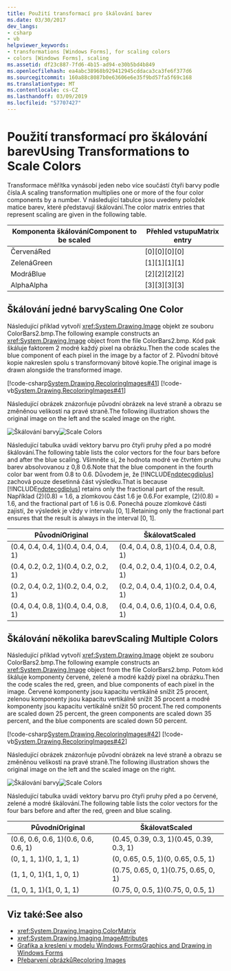 ```yaml
---
title: Použití transformací pro škálování barev
ms.date: 03/30/2017
dev_langs:
- csharp
- vb
helpviewer_keywords:
- transformations [Windows Forms], for scaling colors
- colors [Windows Forms], scaling
ms.assetid: df23c887-7fd6-4b15-ad94-e30b5bd4b849
ms.openlocfilehash: ea4abc38968b929412945cddaca3ca3fe6f377d6
ms.sourcegitcommit: 160a88c8087b0e63606e6e35f9bd57fa5f69c168
ms.translationtype: MT
ms.contentlocale: cs-CZ
ms.lasthandoff: 03/09/2019
ms.locfileid: "57707427"
---
```

# <a name="using-transformations-to-scale-colors"></a><span data-ttu-id="ae993-102">Použití transformací pro škálování barev</span><span class="sxs-lookup"><span data-stu-id="ae993-102">Using Transformations to Scale Colors</span></span>
<span data-ttu-id="ae993-103">Transformace měřítka vynásobí jeden nebo více součástí čtyři barvy podle čísla.</span><span class="sxs-lookup"><span data-stu-id="ae993-103">A scaling transformation multiplies one or more of the four color components by a number.</span></span> <span data-ttu-id="ae993-104">V následující tabulce jsou uvedeny položek matice barev, které představují škálování.</span><span class="sxs-lookup"><span data-stu-id="ae993-104">The color matrix entries that represent scaling are given in the following table.</span></span>  
  
|<span data-ttu-id="ae993-105">Komponenta škálování</span><span class="sxs-lookup"><span data-stu-id="ae993-105">Component to be scaled</span></span>|<span data-ttu-id="ae993-106">Přehled vstupu</span><span class="sxs-lookup"><span data-stu-id="ae993-106">Matrix entry</span></span>|  
|----------------------------|------------------|  
|<span data-ttu-id="ae993-107">Červená</span><span class="sxs-lookup"><span data-stu-id="ae993-107">Red</span></span>|<span data-ttu-id="ae993-108">[0][0]</span><span class="sxs-lookup"><span data-stu-id="ae993-108">[0][0]</span></span>|  
|<span data-ttu-id="ae993-109">Zelená</span><span class="sxs-lookup"><span data-stu-id="ae993-109">Green</span></span>|<span data-ttu-id="ae993-110">[1][1]</span><span class="sxs-lookup"><span data-stu-id="ae993-110">[1][1]</span></span>|  
|<span data-ttu-id="ae993-111">Modrá</span><span class="sxs-lookup"><span data-stu-id="ae993-111">Blue</span></span>|<span data-ttu-id="ae993-112">[2][2]</span><span class="sxs-lookup"><span data-stu-id="ae993-112">[2][2]</span></span>|  
|<span data-ttu-id="ae993-113">Alpha</span><span class="sxs-lookup"><span data-stu-id="ae993-113">Alpha</span></span>|<span data-ttu-id="ae993-114">[3][3]</span><span class="sxs-lookup"><span data-stu-id="ae993-114">[3][3]</span></span>|  
  
## <a name="scaling-one-color"></a><span data-ttu-id="ae993-115">Škálování jedné barvy</span><span class="sxs-lookup"><span data-stu-id="ae993-115">Scaling One Color</span></span>  
 <span data-ttu-id="ae993-116">Následující příklad vytvoří <xref:System.Drawing.Image> objekt ze souboru ColorBars2.bmp.</span><span class="sxs-lookup"><span data-stu-id="ae993-116">The following example constructs an <xref:System.Drawing.Image> object from the file ColorBars2.bmp.</span></span> <span data-ttu-id="ae993-117">Kód pak škáluje faktorem 2 modré každý pixel na obrázku.</span><span class="sxs-lookup"><span data-stu-id="ae993-117">Then the code scales the blue component of each pixel in the image by a factor of 2.</span></span> <span data-ttu-id="ae993-118">Původní bitové kopie nakreslen spolu s transformovaný bitové kopie.</span><span class="sxs-lookup"><span data-stu-id="ae993-118">The original image is drawn alongside the transformed image.</span></span>  
  
 [!code-csharp[System.Drawing.RecoloringImages#41](~/samples/snippets/csharp/VS_Snippets_Winforms/System.Drawing.RecoloringImages/CS/Class1.cs#41)]
 [!code-vb[System.Drawing.RecoloringImages#41](~/samples/snippets/visualbasic/VS_Snippets_Winforms/System.Drawing.RecoloringImages/VB/Class1.vb#41)]  
  
 <span data-ttu-id="ae993-119">Následující obrázek znázorňuje původní obrázek na levé straně a obrazu se změněnou velikostí na pravé straně.</span><span class="sxs-lookup"><span data-stu-id="ae993-119">The following illustration shows the original image on the left and the scaled image on the right.</span></span>  
  
 <span data-ttu-id="ae993-120">![Škálování barvy](./media/colortrans3.png "colortrans3")</span><span class="sxs-lookup"><span data-stu-id="ae993-120">![Scale Colors](./media/colortrans3.png "colortrans3")</span></span>  
  
 <span data-ttu-id="ae993-121">Následující tabulka uvádí vektory barvu pro čtyři pruhy před a po modré škálování.</span><span class="sxs-lookup"><span data-stu-id="ae993-121">The following table lists the color vectors for the four bars before and after the blue scaling.</span></span> <span data-ttu-id="ae993-122">Všimněte si, že hodnota modré ve čtvrtém pruhu barev absolvovanou z 0,8 0.6.</span><span class="sxs-lookup"><span data-stu-id="ae993-122">Note that the blue component in the fourth color bar went from 0.8 to 0.6.</span></span> <span data-ttu-id="ae993-123">Důvodem je, že [!INCLUDE[ndptecgdiplus](../../../../includes/ndptecgdiplus-md.md)] zachová pouze desetinná část výsledku.</span><span class="sxs-lookup"><span data-stu-id="ae993-123">That is because [!INCLUDE[ndptecgdiplus](../../../../includes/ndptecgdiplus-md.md)] retains only the fractional part of the result.</span></span> <span data-ttu-id="ae993-124">Například (2)(0.8) = 1.6, a zlomkovou část 1.6 je 0.6.</span><span class="sxs-lookup"><span data-stu-id="ae993-124">For example, (2)(0.8) = 1.6, and the fractional part of 1.6 is 0.6.</span></span> <span data-ttu-id="ae993-125">Ponechá pouze zlomkové části zajistí, že výsledek je vždy v intervalu [0, 1].</span><span class="sxs-lookup"><span data-stu-id="ae993-125">Retaining only the fractional part ensures that the result is always in the interval [0, 1].</span></span>  
  
|<span data-ttu-id="ae993-126">Původní</span><span class="sxs-lookup"><span data-stu-id="ae993-126">Original</span></span>|<span data-ttu-id="ae993-127">Škálovat</span><span class="sxs-lookup"><span data-stu-id="ae993-127">Scaled</span></span>|  
|--------------|------------|  
|<span data-ttu-id="ae993-128">(0.4, 0.4, 0.4, 1)</span><span class="sxs-lookup"><span data-stu-id="ae993-128">(0.4, 0.4, 0.4, 1)</span></span>|<span data-ttu-id="ae993-129">(0.4, 0.4, 0.8, 1)</span><span class="sxs-lookup"><span data-stu-id="ae993-129">(0.4, 0.4, 0.8, 1)</span></span>|  
|<span data-ttu-id="ae993-130">(0.4, 0.2, 0.2, 1)</span><span class="sxs-lookup"><span data-stu-id="ae993-130">(0.4, 0.2, 0.2, 1)</span></span>|<span data-ttu-id="ae993-131">(0.4, 0.2, 0.4, 1)</span><span class="sxs-lookup"><span data-stu-id="ae993-131">(0.4, 0.2, 0.4, 1)</span></span>|  
|<span data-ttu-id="ae993-132">(0.2, 0.4, 0.2, 1)</span><span class="sxs-lookup"><span data-stu-id="ae993-132">(0.2, 0.4, 0.2, 1)</span></span>|<span data-ttu-id="ae993-133">(0.2, 0.4, 0.4, 1)</span><span class="sxs-lookup"><span data-stu-id="ae993-133">(0.2, 0.4, 0.4, 1)</span></span>|  
|<span data-ttu-id="ae993-134">(0.4, 0.4, 0.8, 1)</span><span class="sxs-lookup"><span data-stu-id="ae993-134">(0.4, 0.4, 0.8, 1)</span></span>|<span data-ttu-id="ae993-135">(0.4, 0.4, 0.6, 1)</span><span class="sxs-lookup"><span data-stu-id="ae993-135">(0.4, 0.4, 0.6, 1)</span></span>|  
  
## <a name="scaling-multiple-colors"></a><span data-ttu-id="ae993-136">Škálování několika barev</span><span class="sxs-lookup"><span data-stu-id="ae993-136">Scaling Multiple Colors</span></span>  
 <span data-ttu-id="ae993-137">Následující příklad vytvoří <xref:System.Drawing.Image> objekt ze souboru ColorBars2.bmp.</span><span class="sxs-lookup"><span data-stu-id="ae993-137">The following example constructs an <xref:System.Drawing.Image> object from the file ColorBars2.bmp.</span></span> <span data-ttu-id="ae993-138">Potom kód škáluje komponenty červené, zelené a modré každý pixel na obrázku.</span><span class="sxs-lookup"><span data-stu-id="ae993-138">Then the code scales the red, green, and blue components of each pixel in the image.</span></span> <span data-ttu-id="ae993-139">Červené komponenty jsou kapacitu vertikálně snížit 25 procent, zelenou komponenty jsou kapacitu vertikálně snížit 35 procent a modré komponenty jsou kapacitu vertikálně snížit 50 procent.</span><span class="sxs-lookup"><span data-stu-id="ae993-139">The red components are scaled down 25 percent, the green components are scaled down 35 percent, and the blue components are scaled down 50 percent.</span></span>  
  
 [!code-csharp[System.Drawing.RecoloringImages#42](~/samples/snippets/csharp/VS_Snippets_Winforms/System.Drawing.RecoloringImages/CS/Class1.cs#42)]
 [!code-vb[System.Drawing.RecoloringImages#42](~/samples/snippets/visualbasic/VS_Snippets_Winforms/System.Drawing.RecoloringImages/VB/Class1.vb#42)]  
  
 <span data-ttu-id="ae993-140">Následující obrázek znázorňuje původní obrázek na levé straně a obrazu se změněnou velikostí na pravé straně.</span><span class="sxs-lookup"><span data-stu-id="ae993-140">The following illustration shows the original image on the left and the scaled image on the right.</span></span>  
  
 <span data-ttu-id="ae993-141">![Škálování barvy](./media/colortrans4.png "colortrans4")</span><span class="sxs-lookup"><span data-stu-id="ae993-141">![Scale Colors](./media/colortrans4.png "colortrans4")</span></span>  
  
 <span data-ttu-id="ae993-142">Následující tabulka uvádí vektory barvu pro čtyři pruhy před a po červené, zelené a modré škálování.</span><span class="sxs-lookup"><span data-stu-id="ae993-142">The following table lists the color vectors for the four bars before and after the red, green and blue scaling.</span></span>  
  
|<span data-ttu-id="ae993-143">Původní</span><span class="sxs-lookup"><span data-stu-id="ae993-143">Original</span></span>|<span data-ttu-id="ae993-144">Škálovat</span><span class="sxs-lookup"><span data-stu-id="ae993-144">Scaled</span></span>|  
|--------------|------------|  
|<span data-ttu-id="ae993-145">(0.6, 0.6, 0.6, 1)</span><span class="sxs-lookup"><span data-stu-id="ae993-145">(0.6, 0.6, 0.6, 1)</span></span>|<span data-ttu-id="ae993-146">(0.45, 0.39, 0.3, 1)</span><span class="sxs-lookup"><span data-stu-id="ae993-146">(0.45, 0.39, 0.3, 1)</span></span>|  
|<span data-ttu-id="ae993-147">(0, 1, 1, 1)</span><span class="sxs-lookup"><span data-stu-id="ae993-147">(0, 1, 1, 1)</span></span>|<span data-ttu-id="ae993-148">(0, 0.65, 0.5, 1)</span><span class="sxs-lookup"><span data-stu-id="ae993-148">(0, 0.65, 0.5, 1)</span></span>|  
|<span data-ttu-id="ae993-149">(1, 1, 0, 1)</span><span class="sxs-lookup"><span data-stu-id="ae993-149">(1, 1, 0, 1)</span></span>|<span data-ttu-id="ae993-150">(0.75, 0.65, 0, 1)</span><span class="sxs-lookup"><span data-stu-id="ae993-150">(0.75, 0.65, 0, 1)</span></span>|  
|<span data-ttu-id="ae993-151">(1, 0, 1, 1)</span><span class="sxs-lookup"><span data-stu-id="ae993-151">(1, 0, 1, 1)</span></span>|<span data-ttu-id="ae993-152">(0.75, 0, 0.5, 1)</span><span class="sxs-lookup"><span data-stu-id="ae993-152">(0.75, 0, 0.5, 1)</span></span>|  
  
## <a name="see-also"></a><span data-ttu-id="ae993-153">Viz také:</span><span class="sxs-lookup"><span data-stu-id="ae993-153">See also</span></span>
- <xref:System.Drawing.Imaging.ColorMatrix>
- <xref:System.Drawing.Imaging.ImageAttributes>
- [<span data-ttu-id="ae993-154">Grafika a kreslení v modelu Windows Forms</span><span class="sxs-lookup"><span data-stu-id="ae993-154">Graphics and Drawing in Windows Forms</span></span>](graphics-and-drawing-in-windows-forms.md)
- [<span data-ttu-id="ae993-155">Přebarvení obrázků</span><span class="sxs-lookup"><span data-stu-id="ae993-155">Recoloring Images</span></span>](recoloring-images.md)
